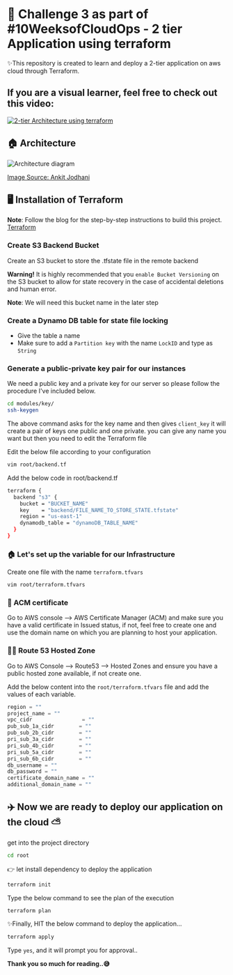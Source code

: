 # 🚀 Challenge 3 as part of #10WeeksofCloudOps - 2 tier Application using terraform 

✨This repository is created to learn and deploy a 2-tier application on aws cloud through Terraform. 

## If you are a visual learner, feel free to check out this video: 
[![2-tier Architecture using terraform](https://img.youtube.com/vi/s8q5B6DLH7s/sddefault.jpg)](https://youtu.be/s8q5B6DLH7s)

## 🏠 Architecture

![Architecture diagram](https://github.com/AnkitJodhani/3rdWeekofCloudOps/blob/main/architecture.gif)

[Image Source: Ankit Jodhani](https://github.com/AnkitJodhani/3rdWeekofCloudOps/blob/main/architecture.gif)

## 🖥️ Installation of Terraform

**Note**: Follow the blog for the step-by-step instructions to build this project. [Terraform](https://ankitjodhani.hashnode.dev/implementing-two-tier-architecture-in-aws-with-terraform-step-by-step-guide-10weeksofcloudops)

### Create S3 Backend Bucket
Create an S3 bucket to store the .tfstate file in the remote backend

**Warning!** It is highly recommended that you `enable Bucket Versioning` on the S3 bucket to allow for state recovery in the case of accidental deletions and human error.

**Note**: We will need this bucket name in the later step

### Create a Dynamo DB table for state file locking
- Give the table a name
- Make sure to add a `Partition key` with the name `LockID` and type as `String`

### Generate a public-private key pair for our instances
We need a public key and a private key for our server so please follow the procedure I've included below.

```sh
cd modules/key/
ssh-keygen
```
The above command asks for the key name and then gives `client_key` it will create a pair of keys one public and one private. you can give any name you want but then you need to edit the Terraform file

Edit the below file according to your configuration
```sh
vim root/backend.tf
```
Add the below code in root/backend.tf
```sh
terraform {
  backend "s3" {
    bucket = "BUCKET_NAME"
    key    = "backend/FILE_NAME_TO_STORE_STATE.tfstate"
    region = "us-east-1"
    dynamodb_table = "dynamoDB_TABLE_NAME"
  }
}
```
### 🏠 Let's set up the variable for our Infrastructure
Create one file with the name `terraform.tfvars` 
```sh
vim root/terraform.tfvars
```
### 🔐 ACM certificate
Go to AWS console --> AWS Certificate Manager (ACM) and make sure you have a valid certificate in Issued status, if not, feel free to create one and use the domain name on which you are planning to host your application.

### 👨‍💻 Route 53 Hosted Zone
Go to AWS Console --> Route53 --> Hosted Zones and ensure you have a public hosted zone available, if not create one.

Add the below content into the `root/terraform.tfvars` file and add the values of each variable.
```javascript
region = ""
project_name = ""
vpc_cidr                = ""
pub_sub_1a_cidr        = ""
pub_sub_2b_cidr        = ""
pri_sub_3a_cidr        = ""
pri_sub_4b_cidr        = ""
pri_sub_5a_cidr        = ""
pri_sub_6b_cidr        = ""
db_username = ""
db_password = ""
certificate_domain_name = ""
additional_domain_name = ""

```

## ✈️ Now we are ready to deploy our application on the cloud ⛅
get into the project directory 
```sh
cd root
```
👉 let install dependency to deploy the application 

```sh
terraform init 
```

Type the below command to see the plan of the execution 
```sh
terraform plan
```

✨Finally, HIT the below command to deploy the application...
```sh
terraform apply 
```

Type `yes`, and it will prompt you for approval..

**Thank you so much for reading..😅**
